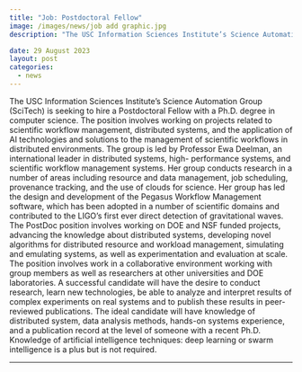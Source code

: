 ```yaml
---
title: "Job: Postdoctoral Fellow" 
image: /images/news/job add graphic.jpg
description: "The USC Information Sciences Institute’s Science Automation Group (SciTech) is seeking to hire a Postdoctoral Fellow with a Ph.D. degree in computer science."

date: 29 August 2023
layout: post
categories:
  - news
---
```


The USC Information Sciences Institute’s Science Automation Group (SciTech) is seeking to hire a 
Postdoctoral Fellow with a Ph.D. degree in computer science. The position involves working on 
projects related to scientific workflow management, distributed systems, and the application of AI 
technologies and solutions to the management of scientific workflows in distributed environments. 
The group is led by Professor Ewa Deelman, an international leader in distributed systems, high-
performance systems, and scientific workflow management systems. Her group conducts research in a 
number of areas including resource and data management, job scheduling, provenance tracking, and the 
use of clouds for science. Her group has led the design and development of the Pegasus Workflow 
Management software, which has been adopted in a number of scientific domains and contributed to the 
LIGO’s first ever direct detection of gravitational waves.  The PostDoc position involves working on 
DOE and NSF funded projects, advancing the knowledge about distributed systems, developing novel 
algorithms for distributed resource and workload management, simulating and emulating systems, as 
well as experimentation and evaluation at scale. The position involves work in a collaborative 
environment working with group members as well as researchers at other universities and DOE 
laboratories. A successful candidate will have the desire to conduct research, learn new 
technologies, be able to analyze and interpret results of complex experiments on real systems and to 
publish these results in peer-reviewed publications. The ideal candidate will have knowledge of 
distributed system, data analysis methods, hands-on systems experience, and a publication record at 
the level of someone with a recent Ph.D. Knowledge of artificial intelligence techniques: deep 
learning or swarm intelligence is a plus but is not required.
   

---


